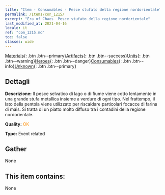 ```yaml
---
title: "Item - Consumables - Pesce stufato della regione nordorientale"
permalink: /Items/con_1215/
excerpt: "Era of Chaos  Pesce stufato della regione nordorientale"
last_modified_at: 2021-04-16
locale: it
ref: "con_1215.md"
toc: false
classes: wide
---
```

 [Materials](/it/Items/){: .btn .btn--primary}[Artifacts](/it/Items/Artifacts/){: .btn .btn--success}[Units](/it/Items/Units/){: .btn .btn--warning}[Heroes](/it/Items/Heroes/){: .btn .btn--danger}[Consumables](/it/Items/Consumables/){: .btn .btn--info}[Unknown](/it/Items/Unknown/){: .btn .btn--primary}

## Dettagli
 **Descrizione:** Il pesce selvatico di lago o di fiume viene cotto lentamente in una grande stufa metallica insieme a verdure di ogni tipo. Nel frattempo, il lato della pentola viene utilizzato per riscaldare particolari focacce di farina di mais. Si tratta di un piatto molto diffuso tra i contadini della regione nordorientale.

 **Quality:** <span style="color: #FF8C00">OK</span>

 **Type:** Event related

## Gather

  None

## This item contains:

  None

